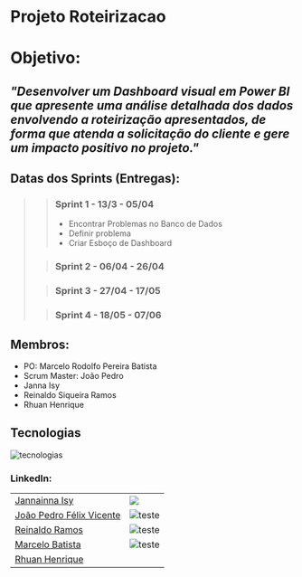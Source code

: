 # Projeto Roteirizacao

# Objetivo:

## *"Desenvolver um Dashboard visual em Power BI que apresente uma análise detalhada dos dados envolvendo a roteirização apresentados, de forma que atenda a solicitação do cliente e gere um impacto positivo no projeto."*
  
 ## Datas dos Sprints (Entregas):

>>### Sprint 1 - 13/3 - 05/04
>>  - Encontrar Problemas no Banco de Dados
>>  - Definir problema
>>  - Criar Esboço de Dashboard
>
>>### Sprint 2 - 06/04 - 26/04
>>
>>
>>
>
>>### Sprint 3 - 27/04 - 17/05
>>
>>
>>
>
>>### Sprint 4 - 18/05 - 07/06
>>
>>
>>

## Membros:
  * PO: Marcelo Rodolfo Pereira Batista  
  * Scrum Master: João Pedro 
  * Janna Isy
  * Reinaldo Siqueira Ramos
  * Rhuan Henrique
  

## Tecnologias

  ![tecnologias](https://user-images.githubusercontent.com/127357087/231601080-de681b3f-739e-4f66-a30f-543f4da6501a.png)


### LinkedIn:

|  | |
| ----------- | ----------- |
| [Jannainna Isy](https://www.linkedin.com/in/jannainna-isy-nascimento-a9767521b/) | ![](https://media.licdn.com/dms/image/D4D35AQEqvEDVMHqQGw/profile-framedphoto-shrink_200_200/0/1661959515156?e=1681315200&v=beta&t=O5aamFLCdGFVjYrZHNBKPSDDuZZ0KYysUAKTg-mAFXw) |
| [João Pedro Félix Vicente](https://www.linkedin.com/in/jo%C3%A3o-pedro-f%C3%A9lix-vicente/) | ![teste](https://media.licdn.com/dms/image/C4D03AQGTQ9kRm-0z1g/profile-displayphoto-shrink_200_200/0/1642599546277?e=1686182400&v=beta&t=aVZSH3Dv1wwbVjLv30iEeYM2_QAH5rhUnHJDKya_YQk) |
| [Reinaldo Ramos](linkedin.com/in/reinaldo-ramos-857548113) | ![teste](https://media.licdn.com/dms/image/C5103AQFcqCqdAwTmHA/profile-displayphoto-shrink_200_200/0/1517233381743?e=1686182400&v=beta&t=UFYB5JKpLpCsD_6lufGiY578KH6gEbxBKewbTFctsGM) |
| [Marcelo Batista](https://www.linkedin.com/in/marcelo-batista-8529b0200/) | ![teste](https://media.licdn.com/dms/image/D4D35AQG0Wr-947-Fdw/profile-framedphoto-shrink_200_200/0/1665266824156?e=1681311600&v=beta&t=qm0p3G1qXGI28-4zL_6uBfnc0bDQSd2cs3vtL3j2fBc) |
| [Rhuan Henrique]() | ![]() |

